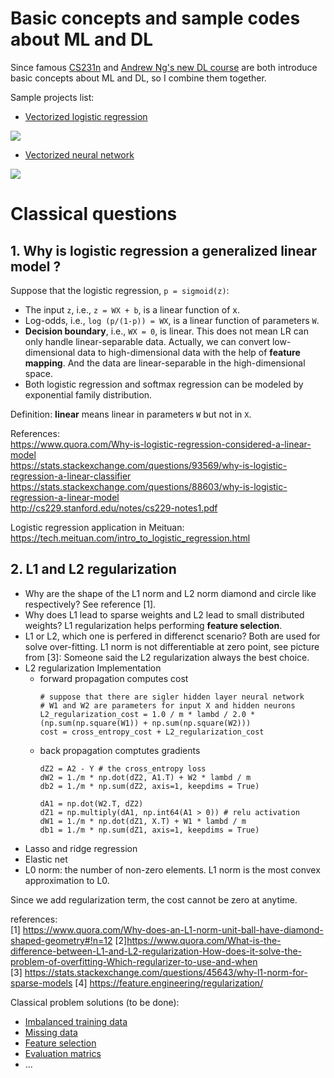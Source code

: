 # Basic concepts and sample codes about ML and DL

Since famous [CS231n](http://cs231n.stanford.edu/) and [Andrew Ng's new DL course](https://www.coursera.org/specializations/deep-learning) are both introduce basic concepts about ML and DL, so I combine them together. 

Sample projects list:
- [Vectorized logistic regression](https://github.com/gaoisbest/Machine-Learning-and-Deep-Learning-basic-concepts-and-sample-codes/blob/master/Logistic%20regression/Logistic_regression_vectorized.py)

![](https://github.com/gaoisbest/Machine-Learning-and-Deep-Learning-basic-concepts-and-sample-codes/blob/master/Logistic%20regression/Logistic%20regression.png)

- [Vectorized neural network](https://github.com/gaoisbest/Machine-Learning-and-Deep-Learning-basic-concepts-and-sample-codes/blob/master/Neural%20network/Neural_network_vectorized.py)

![](https://github.com/gaoisbest/Machine-Learning-and-Deep-Learning-basic-concepts-and-sample-codes/blob/master/Neural%20network/Neural%20network.png)


# Classical questions
## 1. Why is logistic regression a generalized linear model ? 
Suppose that the logistic regression, `p = sigmoid(z)`:
- The input `z`, i.e., `z = WX + b`, is a linear function of x.
- Log-odds, i.e., `log (p/(1-p)) = WX`, is a linear function of parameters `W`.
- **Decision boundary**, i.e., `WX = 0`, is linear. This does not mean LR can only handle linear-separable data. Actually, we can convert low-dimensional data to high-dimensional data with the help of **feature mapping**. And the data are linear-separable in the high-dimensional space.
- Both logistic regression and softmax regression can be modeled by exponential family distribution.

Definition: **linear** means linear in parameters `W` but not in `X`.

References:  
https://www.quora.com/Why-is-logistic-regression-considered-a-linear-model  
https://stats.stackexchange.com/questions/93569/why-is-logistic-regression-a-linear-classifier  
https://stats.stackexchange.com/questions/88603/why-is-logistic-regression-a-linear-model  
http://cs229.stanford.edu/notes/cs229-notes1.pdf  

Logistic regression application in Meituan:  
https://tech.meituan.com/intro_to_logistic_regression.html

## 2. L1 and L2 regularization
- Why are the shape of the L1 norm and L2 norm diamond and circle like respectively? 
See reference [1].
- Why does L1 lead to sparse weights and L2 lead to small distributed weights?
L1 regularization helps performing **feature selection**.
- L1 or L2, which one is perfered in differenct scenario?
Both are used for solve over-fitting.
L1 norm is not differentiable at zero point, see picture from [3]:
Someone said the L2 regularization always the best choice.
- L2 regularization Implementation
  - forward propagation computes cost
	```
	# suppose that there are sigler hidden layer neural network
	# W1 and W2 are parameters for input X and hidden neurons
	L2_regularization_cost = 1.0 / m * lambd / 2.0 * (np.sum(np.square(W1)) + np.sum(np.square(W2)))
	cost = cross_entropy_cost + L2_regularization_cost
	```
  - back propagation comptutes gradients
	```
	dZ2 = A2 - Y # the cross_entropy loss
    dW2 = 1./m * np.dot(dZ2, A1.T) + W2 * lambd / m
    db2 = 1./m * np.sum(dZ2, axis=1, keepdims = True)
    
    dA1 = np.dot(W2.T, dZ2)
    dZ1 = np.multiply(dA1, np.int64(A1 > 0)) # relu activation
    dW1 = 1./m * np.dot(dZ1, X.T) + W1 * lambd / m
	db1 = 1./m * np.sum(dZ1, axis=1, keepdims = True)
	```
- Lasso and ridge regression
- Elastic net 
- L0 norm: the number of non-zero elements. L1 norm is the most convex approximation to L0.

Since we add regularization term, the cost cannot be zero at anytime.

references:  
[1] https://www.quora.com/Why-does-an-L1-norm-unit-ball-have-diamond-shaped-geometry#!n=12
[2]https://www.quora.com/What-is-the-difference-between-L1-and-L2-regularization-How-does-it-solve-the-problem-of-overfitting-Which-regularizer-to-use-and-when  
[3] https://stats.stackexchange.com/questions/45643/why-l1-norm-for-sparse-models
[4] https://feature.engineering/regularization/  


Classical problem solutions (to be done):
- [Imbalanced training data]()
- [Missing data]()
- [Feature selection]()
- [Evaluation matrics]()
- ...

